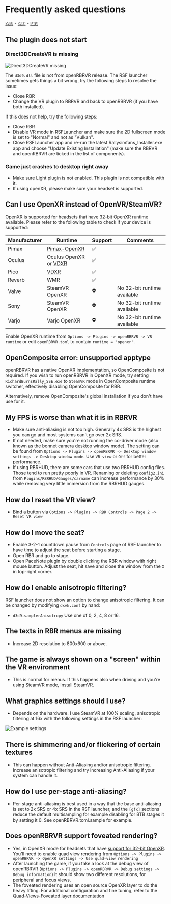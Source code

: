 # Frequently asked questions

[🇬🇧](FAQ.md) - [🇨🇿](FAQ_CZ.md) - [🇫🇷](FAQ_FR.md)

## The plugin does not start

### Direct3DCreateVR is missing

![Direct3DCreateVR missing](img/d3dcreatevr.png)

The `d3d9.dll` file is not from openRBRVR release. The RSF launcher sometimes
gets things a bit wrong, try the following steps to resolve the issue:

- Close RBR
- Change the VR plugin to RBRVR and back to openRBRVR (if you have both installed).

If this does not help, try the following steps:

- Close RBR
- Disable VR mode in RSFLauncher and make sure the 2D fullscreen mode is set to
  "Normal" and not as "Vulkan".
- Close RSFLauncher app and re-run the latest Rallysimfans\_Installer.exe app
  and choose "Update Existing Installation" (make sure the RBRVR and openRBRVR
  are ticked in the list of components).

### Game just crashes to desktop right away

- Make sure Light plugin is not enabled. This plugin is not compatible with it.
- If using openXR, please make sure your headset is supported.

## Can I use OpenXR instead of OpenVR/SteamVR?

OpenXR is supported for headsets that have 32-bit OpenXR runtime available.
Please refer to the following table to check if your device is supported:

| Manufacturer | Runtime                                                                    | Support     | Comments                                                                    |
| ------------ | -------------------------------------------------------------------------- | ----------- | --------------------------------------------------------------------------- |
| Pimax        | [Pimax-OpenXR](https://github.com/mbucchia/Pimax-OpenXR)                   | ✅          |                                                                             |
| Oculus       | Oculus OpenXR or [VDXR](https://github.com/mbucchia/VirtualDesktop-OpenXR) | ✅          |                                                                             |
| Pico         | [VDXR](https://github.com/mbucchia/VirtualDesktop-OpenXR)                  | ✅          |                                                                             |
| Reverb       | WMR                                                                        | ✅          |                                                                             |
| Valve        | SteamVR OpenXR                                                             | ⛔          | No 32-bit runtime available                                                 |
| Sony         | SteamVR OpenXR                                                             | ⛔          | No 32-bit runtime available                                                 |
| Varjo        | Varjo OpenXR                                                               | ⛔          | No 32-bit runtime available                                                 |

Enable OpenXR runtime from `Options -> Plugins -> openRBRVR -> VR runtime` or
edit `openRBRVR.toml` to contain `runtime = 'openxr'`.

## OpenComposite error: unsupported apptype

openRBRVR has a native OpenXR implementation, so OpenComposite is not required.
If you wish to run openRBRVR in OpenXR mode, try setting
`RichardBurnsRally_SSE.exe` to `SteamVR` mode in OpenComposite runtime
switcher, effectively disabling OpenComposite for RBR.

Alternatively, remove OpenComposite's global installation if you don't have use
for it.

## My FPS is worse than what it is in RBRVR

- Make sure anti-aliasing is not too high. Generally 4x SRS is the highest you
  can go and most systems can't go over 2x SRS.
- If not needed, make sure you're not running the co-driver mode (also known as
  the bonnet camera desktop window mode). The setting can be found from
  `Options -> Plugins -> openRBRVR -> Desktop window settings -> Desktop window
  mode`. Use `VR view` or `Off` for better performance.
- If using RBRHUD, there are some cars that use two RBRHUD config files. Those
  tend to run pretty poorly in VR. Renaming or deleting `config2.ini` from
  `Plugins/RBRHUD/Gauges/carname` can increase performance by 30% while
  removing very little immersion from the RBRHUD gauges.

## How do I reset the VR view?

- Bind a button via `Options -> Plugins -> RBR Controls -> Page 2 -> Reset VR view`

## How do I move the seat?

- Enable 3-2-1 countdown pause from `Controls` page of RSF launcher to have
  time to adjust the seat before starting a stage.
- Open RBR and go to stage.
- Open PaceNote plugin by double clicking the RBR window with right mouse
  button. Adjust the seat, hit save and close the window from the `X` in
  top-right corner.

## How do I enable anisotropic filtering?

RSF launcher does not show an option to change anisotropic filtering. It can be
changed by modifying `dxvk.conf` by hand:

- `d3d9.samplerAnisotropy` Use one of 0, 2, 4, 8 or 16.

## The texts in RBR menus are missing

- Increase 2D resolution to 800x600 or above.

## The game is always shown on a "screen" within the VR environment

- This is normal for menus. If this happens also when driving and you're using
  SteamVR mode, install SteamVR.

## What graphics settings should I use?

- Depends on the hardware. I use SteamVR at 100% scaling, anisotropic filtering
  at 16x with the following settings in the RSF launcher:

![Example settings](img/example_settings.png)

## There is shimmering and/or flickering of certain textures

- This can happen without Anti-Aliasing and/or anisotropic filtering. Increase
  anisotropic filtering and try increasing Anti-Aliasing if your system can
  handle it.

## How do I use per-stage anti-aliasing?

- Per-stage anti-aliasing is best used in a way that the base anti-aliasing is
  set to 2x SRS or 4x SRS in the RSF launcher, and the `[gfx]` sections reduce
  the default multisampling for example disabling for BTB stages it by setting
  it 0. See openRBRVR.toml.sample for example.

## Does openRBRVR support foveated rendering?

- Yes, in OpenXR mode for headsets that have [support for 32-bit
  OpenXR](https://github.com/Detegr/openRBRVR/blob/master/FAQ.md#can-i-use-openxr-instead-of-openvrsteamvr).
  You'll need to enable quad view rendering from `Options -> Plugins ->
  openRBRVR -> OpenXR settings -> Use quad-view rendering`
- After launching the game, if you take a look at the debug view
  of openRBRVR (`Options -> Plugins -> openRBRVR -> Debug settings -> Debug
  information`) it should show two different resolutions, for peripheral and
  focus views.
- The foveated rendering uses an open source OpenXR layer to do the heavy
  lifting. For additional configuration and fine tuning, refer to the
  [Quad-Views-Foveated layer
  documentation](https://github.com/mbucchia/Quad-Views-Foveated/wiki/Advanced-Configuration)
